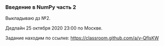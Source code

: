 ### Введение в NumPy часть 2

Выкладываю дз №2.

Дедлайн 25 октября 2020 23:00 по Москве.

Задание находим по ссылке: https://classroom.github.com/a/v-QflsKW
